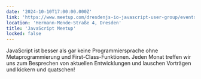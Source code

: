 ```yaml
---
date: '2024-10-10T17:00:00.000Z'
link: 'https://www.meetup.com/dresdenjs-io-javascript-user-group/events/303550638'
location: 'Hermann-Mende-Straße 4, Dresden'
title: 'JavaScript Meetup'
locked: false
---
```

JavaScript ist besser als gar keine Programmiersprache ohne Metaprogrammierung und First-Class-Funktionen. Jeden Monat treffen wir uns zum Besprechen von aktuellen Entwicklungen und lauschen Vorträgen und kickern und quatschen!
